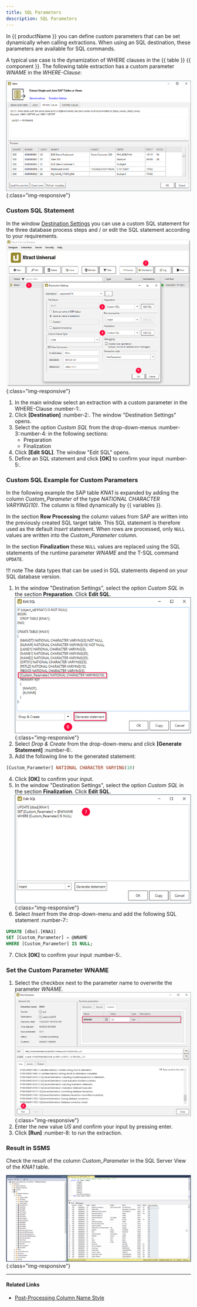 ```yaml
---
title: SQL Parameters
description: SQL Parameters
---
```


In {{ productName }} you can define custom parameters that can be set dynamically when calling extractions.
When using an SQL destination, these parameters are available for SQL commands. 

A typical use case is the dynamization of WHERE clauses in the {{ table }} {{ component }}.
The following table extraction has a custom parameter *WNAME* in the *WHERE-Clause*:

![xu-customerparam-where](../../assets/images/xu/documentation/automation/where_condition_custom_parameter.png){:class="img-responsive"}

### Custom SQL Statement

In the window [Destination Settings](#link) you can use a custom SQL statement for the three database process steps and / or edit the SQL statement according to your requirements. 
![Destination-Settings](../../assets/images/xu/documentation/automation/destination_settings_runtime_parameter.png){:class="img-responsive"}

1. In the main window select an extraction with a custom parameter in the WHERE-Clause :number-1:.
2. Click **[Destination]** :number-2:. The window "Destination Settings" opens.
3. Select the option *Custom SQL* from the drop-down-menus :number-3::number-4: in the following sections:
	- Preparation 
	- Finalization
4. Click **[Edit SQL]**. The window "Edit SQL" opens.
5. Define an SQL statement and click **[OK]** to confirm your input :number-5:.

### Custom SQL Example for Custom Parameters
In the following example the SAP table *KNA1* is expanded by adding the column *Custom_Parameter* of the type *NATIONAL CHARACTER VARYING(10)*.
The column is filled dynamically by {{ variables }}.

In the section **Row Processing** the column values from SAP are written into the previously created SQL target table.
This SQL statement is therefore used as the default *Insert* statement.
When rows are processed, only `NULL` values are written into the *Custom_Parameter* column.

In the section **Finalization** these `NULL` values are replaced using the SQL statements of the runtime parameter *WNAME* and the T-SQL command `UPDATE`.

!!! note 
	The data types that can be used in SQL statements depend on your SQL database version.

1. In the window "Destination Settings", select the option *Custom SQL* in the section **Preparation**. Click **Edit SQL**.<br>
![Custom-SQL_Prep](../../assets/images/xu/documentation/automation/custom_sql_preparation_statement_runtime_parameter.png){:class="img-responsive"}
2. Select *Drop & Create* from the drop-down-menu and click **[Generate Statement]** :number-6:. 
3. Add the following line to the generated statement:
```sql
[Custom_Parameter] NATIONAL CHARACTER VARYING(10)
```
4. Click **[OK]** to confirm your input. 
5. In the window "Destination Settings", select the option *Custom SQL* in the section **Finalization**. Click **Edit SQL**.<br>
![Custom-SQL_Final](../../assets/images/xu/documentation/automation/custom_sql_finalization_statement_custom_parameter.png){:class="img-responsive"}
6. Select *Insert* from the drop-down-menu and add the following SQL statement :number-7::
```sql
UPDATE [dbo].[KNA1] 
SET [Custom_Parameter] = @WNAME 
WHERE [Custom_Parameter] IS NULL; 
```
7. Click **[OK]** to confirm your input :number-5:. 

### Set the Custom Parameter WNAME

1. Select the checkbox next to the parameter name to overwrite the parameter *WNAME*.<br>
![Custom parameters](../../assets/images/xu/documentation/automation/runtime_parameter_wname.png){:class="img-responsive"}
2. Enter the new value *US* and confirm your input by pressing enter.
3. Click **[Run]** :number-8: to run the extraction.

### Result in SSMS

Check the result of the column *Custom_Parameter* in the SQL Server View of the *KNA1* table.

![Custom_SQL_SQL_Server_Ausgabe](../../assets/images/xu/documentation/automation/sql_server_ansicht_extraction_date_spalte_custom_parameter.png){:class="img-responsive"}


***********
#### Related Links
- [Post-Processing Column Name Style](../../knowledge-base/adjust-column-name-style.md)
